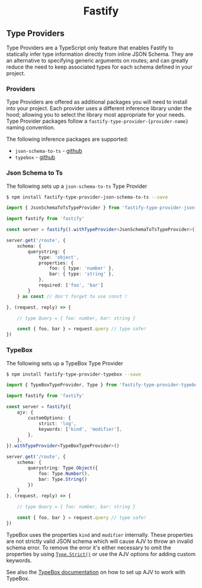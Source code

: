 <h1 align="center">Fastify</h1>

## Type Providers

Type Providers are a TypeScript only feature that enables Fastify to statically infer type information directly from inline JSON Schema. They are an alternative to specifying generic arguments on routes; and can greatly reduce the need to keep associated types for each schema defined in your project.

### Providers

Type Providers are offered as additional packages you will need to install into your project. Each provider uses a different inference library under the hood; allowing you to select the library most appropriate for your needs. Type Provider packages follow a `fastify-type-provider-{provider-name}` naming convention. 

The following inference packages are supported:

- `json-schema-to-ts` - [github](https://github.com/ThomasAribart/json-schema-to-ts)
- `typebox` - [github](https://github.com/sinclairzx81/typebox)

### Json Schema to Ts

The following sets up a `json-schema-to-ts` Type Provider

```bash
$ npm install fastify-type-provider-json-schema-to-ts --save
```

```typescript
import { JsonSchemaToTsTypeProvider } from 'fastify-type-provider-json-schema-to-ts'

import fastify from 'fastify'

const server = fastify().withTypeProvider<JsonSchemaToTsTypeProvider>()

server.get('/route', {
    schema: {
        querystring: {
            type: 'object',
            properties: {
                foo: { type: 'number' },
                bar: { type: 'string' },
            },
            required: ['foo', 'bar']
        }
    } as const // don't forget to use const !

}, (request, reply) => {

    // type Query = { foo: number, bar: string }

    const { foo, bar } = request.query // type safe!
})
```

### TypeBox

The following sets up a TypeBox Type Provider

```bash
$ npm install fastify-type-provider-typebox --save
```

```typescript
import { TypeBoxTypeProvider, Type } from 'fastify-type-provider-typebox'

import fastify from 'fastify'

const server = fastify({
    ajv: {
        customOptions: {
            strict: 'log',
            keywords: ['kind', 'modifier'],
        },
    },
}).withTypeProvider<TypeBoxTypeProvider>()

server.get('/route', {
    schema: {
        querystring: Type.Object({
            foo: Type.Number(),
            bar: Type.String()
        })
    }
}, (request, reply) => {

    // type Query = { foo: number, bar: string }

    const { foo, bar } = request.query // type safe!
})
```

TypeBox uses the properties `kind` and `modifier` internally. These properties are not strictly valid JSON schema which will cause AJV to throw an invalid schema error. To remove the error it's either necessary to omit the properties by using [`Type.Strict()`](https://github.com/sinclairzx81/typebox#strict) or use the AJV options for adding custom keywords.

See also the [TypeBox documentation](https://github.com/sinclairzx81/typebox#validation) on how to set up AJV to work with TypeBox.
